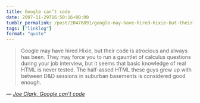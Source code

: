 ```yaml
---
title: Google can’t code
date: 2007-11-29T16:50:16+00:00
tumblr_permalink: /post/20476891/google-may-have-hired-hixie-but-their-code-is
tags: ["linklog"]
format: "quote"
---
```


> Google may have hired Hixie, but their code is atrocious and always has been. They may force you to run a gauntlet of calculus questions during your job interview, but it seems that basic knowledge of real HTML is never tested. The half-assed HTML these guys grew up with between D&D sessions in suburban basements is considered good enough.

— <cite>[Joe Clark, _Google can’t code_](http://blog.fawny.org/2007/11/28/googletags/)</cite>
